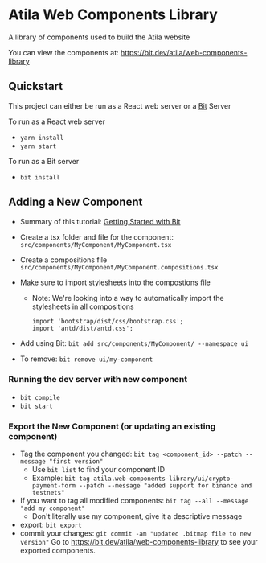 # Atila Web Components Library

A library of components used to build the Atila website

You can view the components at: https://bit.dev/atila/web-components-library

## Quickstart

This project can either be run as a React web server or a [Bit](https://bit.dev/) Server

To run as a React web server

- `yarn install`
- `yarn start`

To run as a Bit server

- `bit install`

## Adding a New Component

- Summary of this tutorial: [Getting Started with Bit](https://harmony-docs.bit.dev/getting-started/creating-components)

- Create a tsx folder and file for the component: `src/components/MyComponent/MyComponent.tsx`
- Create a compositions file `src/components/MyComponent/MyComponent.compositions.tsx`
- Make sure to import stylesheets into the compostions file
    - Note: We're looking into a way to automatically import the stylesheets in all compositions

        ```
        import 'bootstrap/dist/css/bootstrap.css';
        import 'antd/dist/antd.css';
        ```
- Add using Bit: `bit add src/components/MyComponent/ --namespace ui`

- To remove: `bit remove ui/my-component`

### Running the dev server with new component

- `bit compile`
- `bit start`

### Export the New Component (or updating an existing component)

- Tag the component you changed: `bit tag <component_id> --patch --message "first version"`
    - Use `bit list` to find your component ID
    - Example: `bit tag atila.web-components-library/ui/crypto-payment-form --patch --message "added support for binance and testnets"`
- If you want to tag all modified components: `bit tag --all --message "add my component"`
    - Don't literally use my component, give it a descriptive message
- export: `bit export`
- commit your changes: `git commit -am "updated .bitmap file to new version"`
Go to https://bit.dev/atila/web-components-library to see your exported components.